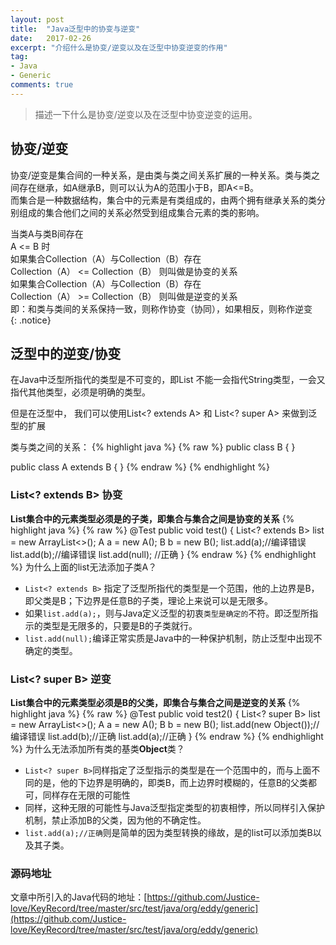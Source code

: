 ```yaml
---
layout: post
title:  "Java泛型中的协变与逆变"
date:   2017-02-26
excerpt: "介绍什么是协变/逆变以及在泛型中协变逆变的作用"
tag:
- Java
- Generic
comments: true
---
```


> 描述一下什么是协变/逆变以及在泛型中协变逆变的运用。

## 协变/逆变
协变/逆变是集合间的一种关系，是由类与类之间关系扩展的一种关系。类与类之间存在继承，如A继承B，则可以认为A的范围小于B，即A<=B。<br/>而集合是一种数据结构，集合中的元素是有类组成的，由两个拥有继承关系的类分别组成的集合他们之间的关系必然受到组成集合元素的类的影响。

当类A与类B间存在<br/>
A <= B 时<br/>
如果集合Collection（A）与Collection（B）存在<br/>
Collection（A） <=  Collection（B） 则叫做是协变的关系<br/>
如果集合Collection（A）与Collection（B）存在<br/>
Collection（A） >=  Collection（B） 则叫做是逆变的关系<br/>
即：和类与类间的关系保持一致，则称作协变（协同），如果相反，则称作逆变<br/>
{: .notice}

## 泛型中的逆变/协变
在Java中泛型所指代的类型是不可变的，即List<String> 不能一会指代String类型，一会又指代其他类型，必须是明确的类型。

但是在泛型中， 我们可以使用List<? extends A> 和  List<? super A> 来做到泛型的扩展

类与类之间的关系：
{% highlight java %}
{% raw %}
public class B {
}

public class A extends B {
}
{% endraw %}
{% endhighlight %}

### List<? extends B> 协变
__List集合中的元素类型必须是的子类，即集合与集合之间是协变的关系__
{% highlight java %}
{% raw %}
    @Test
    public void test() {
        List<? extends B> list = new ArrayList<>();
        A a = new A();
        B b = new B();
        list.add(a);//编译错误
        list.add(b);//编译错误
        list.add(null); //正确
    }
{% endraw %}
{% endhighlight %}
为什么上面的list无法添加子类A？
* ```List<? extends B>``` 指定了泛型所指代的类型是一个范围，他的上边界是B，即父类是B；下边界是任意B的子类，理论上来说可以是无限多。
* 如果```list.add(a);```，则与Java定义泛型的初衷```类型是确定的```不符。即泛型所指示的类型是无限多的，只要是B的子类就行。
* ```list.add(null);```编译正常实质是Java中的一种保护机制，防止泛型中出现不确定的类型。

### List<? super B> 逆变
__List集合中的元素类型必须是B的父类，即集合与集合之间是逆变的关系__
{% highlight java %}
{% raw %}
    @Test
    public void test2() {
        List<? super B> list = new ArrayList<>();
        A a = new A();
        B b = new B();
        list.add(new Object());//编译错误
        list.add(b);//正确
        list.add(a);//正确
    }
{% endraw %}
{% endhighlight %}
为什么无法添加所有类的基类**Object**类？
* ```List<? super B>```同样指定了泛型指示的类型是在一个范围中的，而与上面不同的是，他的下边界是明确的，即类B，而上边界时模糊的，任意B的父类都可，同样存在无限的可能性
* 同样，这种无限的可能性与Java泛型指定类型的初衷相悖，所以同样引入保护机制，禁止添加B的父类，因为他的不确定性。
* ```list.add(a);//正确```则是简单的因为类型转换的缘故，是的list可以添加类B以及其子类。

### 源码地址
文章中所引入的Java代码的地址：[https://github.com/Justice-love/KeyRecord/tree/master/src/test/java/org/eddy/generic](https://github.com/Justice-love/KeyRecord/tree/master/src/test/java/org/eddy/generic)